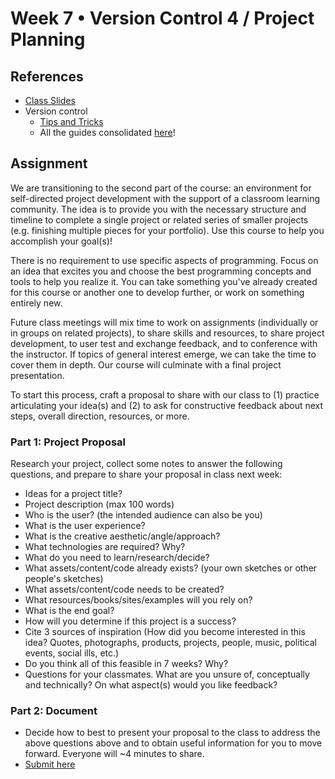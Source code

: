 # Week 7 • Version Control 4 / Project Planning

## References

- [Class
  Slides](https://drive.google.com/drive/u/1/folders/1iH0ERUaMkSCn_7A9F4bnBWwMHJmu04ak)
- Version control
  - [Tips and
    Tricks](https://github.com/ellennickles/code-your-way-s24/blob/main/version-control-guides/tips-and-tricks.md)
  - All the guides consolidated
    [here](https://github.com/ellennickles/code-your-way-s24/tree/main/version-control-guides)!
  
## Assignment

We are transitioning to the second part of the course: an environment for
self-directed project development with the support of a classroom learning
community. The idea is to provide you with the necessary structure and timeline
to complete a single project or related series of smaller projects (e.g.
finishing multiple pieces for your portfolio). Use this course to help you accomplish your goal(s)!

There is no requirement to use specific aspects of programming. Focus on an
idea that excites you and choose the best programming concepts and tools to help
you realize it. You can take something you've already created for this course or
another one to develop further, or work on something entirely new.

Future class meetings will mix time to work on assignments (individually or in
groups on related projects), to share skills and resources, to share project
development, to user test and exchange feedback, and to conference with the
instructor. If topics of general interest emerge, we can take the time to cover
them in depth. Our course will culminate with a final project presentation.

To start this process, craft a proposal to share with our class to (1) practice
articulating your idea(s) and (2) to ask for constructive feedback about next
steps, overall direction, resources, or more.

### Part 1: Project Proposal

Research your project, collect some notes to answer the following questions, and
prepare to share your proposal in class next week:

- Ideas for a project title?
- Project description (max 100 words)
- Who is the user? (the intended audience can also be you)
- What is the user experience?
- What is the creative aesthetic/angle/approach?
- What technologies are required? Why?
- What do you need to learn/research/decide?
- What assets/content/code already exists? (your own sketches or other people's
  sketches)
- What assets/content/code needs to be created?
- What resources/books/sites/examples will you rely on?
- What is the end goal?
- How will you determine if this project is a success?
- Cite 3 sources of inspiration (How did you become interested in this idea?
  Quotes, photographs, products, projects, people, music, political events,
  social ills, etc.)
- Do you think all of this feasible in 7 weeks? Why?
- Questions for your classmates. What are you unsure of, conceptually and
  technically? On what aspect(s) would you like feedback?

### Part 2: Document

- Decide how to best to present your proposal to the class to address the above
  questions above and to obtain useful information for you to move forward.
  Everyone will ~4 minutes to share.
- [Submit here](https://forms.gle/ec4VxRgt8CtAjDGU7)
